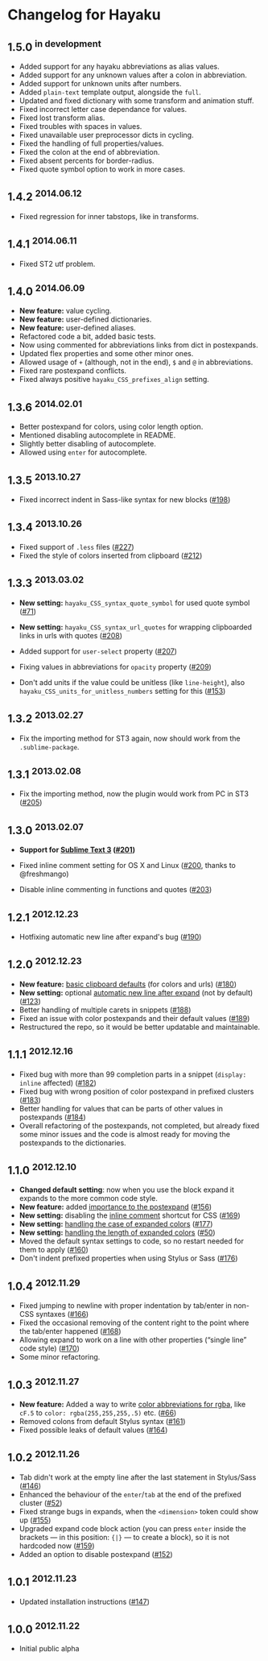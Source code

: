 # Changelog for Hayaku

## 1.5.0 <sup>in development</sup>

- Added support for any hayaku abbreviations as alias values.
- Added support for any unknown values after a colon in abbreviation.
- Added support for unknown units after numbers.
- Added `plain-text` template output, alongside the `full`.
- Updated and fixed dictionary with some transform and animation stuff.
- Fixed incorrect letter case dependance for values.
- Fixed lost transform alias.
- Fixed troubles with spaces in values.
- Fixed unavailable user preprocessor dicts in cycling.
- Fixed the handling of full properties/values.
- Fixed the colon at the end of abbreviation.
- Fixed absent percents for border-radius.
- Fixed quote symbol option to work in more cases.

## 1.4.2 <sup>2014.06.12</sup>

- Fixed regression for inner tabstops, like in transforms.

## 1.4.1 <sup>2014.06.11</sup>

- Fixed ST2 utf problem.

## 1.4.0 <sup>2014.06.09</sup>

- **New feature:** value cycling.
- **New feature:** user-defined dictionaries.
- **New feature:** user-defined aliases.
- Refactored code a bit, added basic tests.
- Now using commented for abbreviations links from dict in postexpands.
- Updated flex properties and some other minor ones.
- Allowed usage of `+` (although, not in the end), `$` and `@` in abbreviations.
- Fixed rare postexpand conflicts.
- Fixed always positive `hayaku_CSS_prefixes_align` setting.

## 1.3.6 <sup>2014.02.01</sup>

- Better postexpand for colors, using color length option.
- Mentioned disabling autocomplete in README.
- Slightly better disabling of autocomplete.
- Allowed using `enter` for autocomplete.

## 1.3.5 <sup>2013.10.27</sup>

- Fixed incorrect indent in Sass-like syntax for new blocks ([#198][])

[#198]: https://github.com/hayaku/hayaku/issues/198

## 1.3.4 <sup>2013.10.26</sup>

- Fixed support of `.less` files ([#227][])
- Fixed the style of colors inserted from clipboard ([#212][])

[#227]: https://github.com/hayaku/hayaku/issues/227
[#212]: https://github.com/hayaku/hayaku/issues/212

## 1.3.3 <sup>2013.03.02</sup>

- **New setting:** `hayaku_CSS_syntax_quote_symbol` for used quote symbol ([#71][])

- **New setting:** `hayaku_CSS_syntax_url_quotes` for wrapping clipboarded links in urls with quotes ([#208][])

- Added support for `user-select` property ([#207][])

- Fixing values in abbreviations for `opacity` property ([#209][])

- Don't add units if the value could be unitless (like `line-height`), also `hayaku_CSS_units_for_unitless_numbers` setting for this ([#153][])

[#71]: https://github.com/hayaku/hayaku/issues/71
[#207]: https://github.com/hayaku/hayaku/issues/207
[#208]: https://github.com/hayaku/hayaku/issues/208
[#209]: https://github.com/hayaku/hayaku/issues/209
[#153]: https://github.com/hayaku/hayaku/issues/153

## 1.3.2 <sup>2013.02.27</sup>

- Fix the importing method for ST3 again, now should work from the `.sublime-package`.

## 1.3.1 <sup>2013.02.08</sup>

- Fix the importing method, now the plugin would work from PC in ST3 ([#205][])

[#205]: https://github.com/hayaku/hayaku/issues/205

## 1.3.0 <sup>2013.02.07</sup>

- **Support for [Sublime Text 3](http://www.sublimetext.com/3) ([#201][])**

- Fixed inline comment setting for OS X and Linux ([#200][], thanks to @freshmango)

- Disable inline commenting in functions and quotes ([#203][])

[#200]: https://github.com/hayaku/hayaku/issues/200
[#201]: https://github.com/hayaku/hayaku/issues/201
[#203]: https://github.com/hayaku/hayaku/issues/203

## 1.2.1 <sup>2012.12.23</sup>

- Hotfixing automatic new line after expand's bug ([#190][])

[#190]: https://github.com/hayaku/hayaku/issues/190

## 1.2.0 <sup>2012.12.23</sup>

- **New feature:** [basic clipboard defaults](https://github.com/hayaku/hayaku/#clipboard-defaults) (for colors and urls) ([#180][])
- **New setting:** optional [automatic new line after expand](https://github.com/hayaku/hayaku/#automatic-new-line-after-expand) (not by default) ([#123][])
- Better handling of multiple carets in snippets ([#188][])
- Fixed an issue with color postexpands and their default values ([#189][])
- Restructured the repo, so it would be better updatable and maintainable.

[#123]: https://github.com/hayaku/hayaku/issues/123
[#180]: https://github.com/hayaku/hayaku/issues/180
[#188]: https://github.com/hayaku/hayaku/issues/188
[#189]: https://github.com/hayaku/hayaku/issues/189

## 1.1.1 <sup>2012.12.16</sup>

- Fixed bug with more than 99 completion parts in a snippet (`display: inline` affected) ([#182][])
- Fixed bug with wrong position of color postexpand in prefixed clusters ([#183][])
- Better handling for values that can be parts of other values in postexpands ([#184][])
- Overall refactoring of the postexpands, not completed, but already fixed some minor issues and the code is almost ready for moving the postexpands to the dictionaries.

[#182]: https://github.com/hayaku/hayaku/issues/182
[#183]: https://github.com/hayaku/hayaku/issues/183
[#184]: https://github.com/hayaku/hayaku/issues/184

## 1.1.0 <sup>2012.12.10</sup>

- **Changed default setting**: now when you use the block expand it expands to the more common code style.
- **New feature:** added [importance to the postexpand](https://github.com/hayaku/hayaku/#postexpand-for-importance) ([#156][])
- **New setting:** disabling the [inline comment](https://github.com/hayaku/hayaku/#inline-comments) shortcut for CSS ([#169][])
- **New setting:** [handling the case of expanded colors](https://github.com/hayaku/hayaku/#colors-case) ([#177][])
- **New setting:** [handling the length of expanded colors](https://github.com/hayaku/hayaku/#shorthand-colors) ([#50][])
- Moved the default syntax settings to code, so no restart needed for them to apply ([#160][])
- Don't indent prefixed properties when using Stylus or Sass ([#176][])

[#169]: https://github.com/hayaku/hayaku/issues/169
[#156]: https://github.com/hayaku/hayaku/issues/156
[#160]: https://github.com/hayaku/hayaku/issues/160
[#176]: https://github.com/hayaku/hayaku/issues/176
[#177]: https://github.com/hayaku/hayaku/issues/177
[#50]:  https://github.com/hayaku/hayaku/issues/50

## 1.0.4 <sup>2012.11.29</sup>

- Fixed jumping to newline with proper indentation by tab/enter in  non-CSS syntaxes ([#166][])
- Fixed the occasional removing of the content right to the point where the tab/enter happened ([#168][])
- Allowing expand to work on a line with other properties (“single line” code style) ([#170][])
- Some minor refactoring.

[#166]: https://github.com/hayaku/hayaku/issues/166
[#168]: https://github.com/hayaku/hayaku/issues/168
[#170]: https://github.com/hayaku/hayaku/issues/170

## 1.0.3 <sup>2012.11.27</sup>

- **New feature:** Added a way to write [color abbreviations for rgba](https://github.com/hayaku/hayaku/#rgba-values), like `cF.5` to `color: rgba(255,255,255,.5)` etc. ([#66][])
- Removed colons from default Stylus syntax ([#161][])
- Fixed possible leaks of default values ([#164][])

[#66]:  https://github.com/hayaku/hayaku/issues/66
[#161]: https://github.com/hayaku/hayaku/issues/161
[#164]: https://github.com/hayaku/hayaku/issues/164

## 1.0.2 <sup>2012.11.26</sup>

- Tab didn't work at the empty line after the last statement in Stylus/Sass ([#146][])
- Enhanced the behaviour of the `enter`/`tab` at the end of the prefixed cluster ([#52][])
- Fixed strange bugs in expands, when the `<dimension>` token could show up ([#155][])
- Upgraded expand code block action (you can press `enter` inside the brackets — in this position: `{|}` — to create a block), so it is not hardcoded now ([#159][])
- Added an option to disable postexpand ([#152][])

[#146]: https://github.com/hayaku/hayaku/issues/146
[#52]:  https://github.com/hayaku/hayaku/issues/52
[#155]: https://github.com/hayaku/hayaku/issues/155
[#159]: https://github.com/hayaku/hayaku/issues/159
[#152]: https://github.com/hayaku/hayaku/issues/152

## 1.0.1 <sup>2012.11.23</sup>

- Updated installation instructions ([#147][])

[#147]: https://github.com/hayaku/hayaku/issues/147

## 1.0.0 <sup>2012.11.22</sup>

- Initial public alpha
